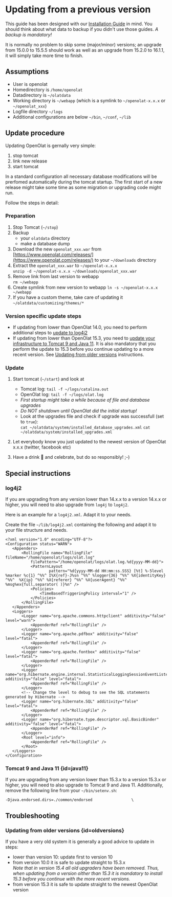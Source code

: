 # Updating from a previous version

This guide has been designed with our [Installation Guide](installGuide.md) in mind. You should think about what data to backup if you didn't use those guides. _A backup is mandatory!_

It is normally no problem to skip some (major/minor) versions; an upgrade from 15.0.0 to 15.5.5 should work as well as an upgrade from 15.2.0 to 16.1.1, it will simply take more time to finish. 

## Assumptions
- User is openolat
- Homedirectory is `/home/openolat`
- Datadirectory is `~/olatdata`
- Working directory is `~/webapp` (which is a symlink to `~/openolat-x.x.x` or `~/openolat_xxx`)
- Logfile directory `~/logs`
- Additional configurations are below `~/bin`, `~/conf`, `~/lib`

## Update procedure

Updating OpenOlat is gernally very simple: 

1. stop tomcat
2. link new release
3. start tomcat

In a standard configuration all necessary database modifications will be prerfomed automatically during the tomcat startup. The first start of a new release might take some time as some migration or upgrading code might run. 

Follow the steps in detail: 

### Preparation

1. Stop Tomcat (`~/stop`)
2. Backup
	- your `olatdata` directory
	- make a database dump
3. Download the new `openolat_xxx.war` from [https://www.openolat.com/releases/](https://www.openolat.com/releases/) to your `~/downloads` directory
4. Extract the `openolat_xxx.war` to `~/openolat-x.x.x`  
	`unzip -d ~/openolat-x.x.x ~/downloads/openolat_xxx.war`
5. Remove link from last version to webapp  
	`rm ~/webapp`
6. Create symlink from new version to webapp 
	`ln -s ~/openolat-x.x.x ~/webapp`
7. If you have a custom theme, take care of updating it 
	`~/olatdata/customizing/themes/*`

### Version specific update steps
- If updating from lower than OpenOlat 14.0, you need to perform additional steps to [update to log4j2](#log4j2) 
- If updating from lower than OpenOlat 15.3, you need to [update your infrastructure to Tomcat 9 and Java 11](#java11). It is also mandatory that you perform the update to 15.3 before you continue updating to a more recent version. See [Updating from older versions](#oldversions) instructions. 

### Update

1. Start tomcat (`~/start`) and look at
	- Tomcat log: `tail -f ~/logs/catalina.out`
	- OpenOlat log: `tail -f ~/logs/olat.log`    
	- _First startup might take a while because of file and database upgrades_ 
	- _Do NOT shutdown until OpenOlat did the initial startup!_
	- Look at the upgrades file and check if upgrade was successfull (set to `true`):    
		`cat ~/olatdata/system/installed_database_upgrades.xml`
		`cat ~/olatdata/system/installed_upgrades.xml`		
2. Let everybody know you just updated to the newest version of OpenOlat x.x.x (twitter, facebook etc)

3. Have a drink 🍺 and celebrate, but do so responsibly! ;-)


## Special instructions

### log4j2
If you are upgrading from any version lower than 14.x.x to a version 14.x.x or higher, you will need to also upgrade from `log4j` to `log4j2`. 

Here is an example for a `log4j2.xml`. Adapt it to your needs.

Create the file `~/lib/log4j2.xml` containing the following and adapt it to your file structure and needs.

	<?xml version="1.0" encoding="UTF-8"?>
	<Configuration status="WARN">
	   <Appenders>
	       <RollingFile name="RollingFile" fileName="/home/openolat/logs/olat.log"
	           filePattern="/home/openolat/logs/olat.log.%d{yyyy-MM-dd}">
	           <PatternLayout
	                   pattern="%d{yyyy-MM-dd HH:mm:ss.SSS} [%t] %-5level %marker %c{1} ^%%^ I%X{ref}-J%sn ^%%^ %logger{36} ^%%^ %X{identityKey} ^%%^  %X{ip} ^%%^ %X{referer} ^%%^ %X{userAgent} ^%%^ %msg%ex{full,separator( )}%n" />
	           <Policies>
	               <TimeBasedTriggeringPolicy interval="1" />
	           </Policies>
	       </RollingFile>
	   </Appenders>
	   <Loggers>
	       <Logger name="org.apache.commons.httpclient" additivity="false" level="warn">
	           <AppenderRef ref="RollingFile" />
	       </Logger>
	       <Logger name="org.apache.pdfbox" additivity="false" level="fatal">
	           <AppenderRef ref="RollingFile" />
	       </Logger>
	       <Logger name="org.apache.fontbox" additivity="false" level="fatal">
	           <AppenderRef ref="RollingFile" />
	       </Logger>
	       <Logger name="org.hibernate.engine.internal.StatisticalLoggingSessionEventListener" additivity="false" level="fatal">
	           <AppenderRef ref="RollingFile" />
	       </Logger>
	       <!-- Change the level to debug to see the SQL statements generated by Hibernate -->
	       <Logger name="org.hibernate.SQL" additivity="false" level="fatal">
	           <AppenderRef ref="RollingFile" />
	       </Logger>
	       <Logger name="org.hibernate.type.descriptor.sql.BasicBinder" additivity="false" level="fatal">
	           <AppenderRef ref="RollingFile" />
	       </Logger>
	       <Root level="info">
	           <AppenderRef ref="RollingFile" />
	       </Root>
	   </Loggers>
	</Configuration>


### Tomcat 9 and Java 11 {id=java11}
If you are upgrading from any version lower than 15.3.x to a version 15.3.x or higher, you will need to also upgrade to Tomcat 9 and Java 11. Additionally, remove the following line from your `~/bin/setenv.sh`:

	-Djava.endorsed.dirs=./common/endorsed                 \

## Troubleshooting

### Updating from older versions {id=oldversions}

If you have a very old system it is generally a good advice to update in steps: 

- lower than version 10: update first to version 10
- from version 10.0 it is safe to update straight to 15.3.x   
  _Note that in version 15.4 all old upgraders have been removed. Thus, when updating from a version olther than 15.3 it is mandatory to install 15.3 before you continue with the more recent versions._ 
- from version 15.3 it is safe to update straight to the newest OpenOlat version
